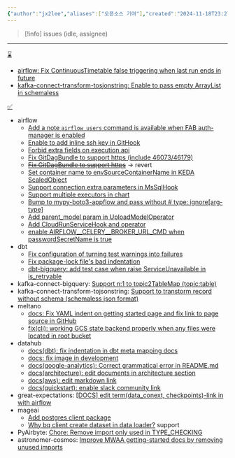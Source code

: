 ```yaml
---
{"author":"jx2lee","aliases":["오픈소스 기여"],"created":"2024-11-18T23:27:22.000+09:00","last-updated":"2024-06-23 22:17","tags":["opensource"],"comments":true,"dg-publish":true,"dg-home-link":false,"dg-show-local-graph":false,"dg-show-backlinks":false,"dg-show-toc":false,"dg-show-inline-title":false,"dg-show-file-tree":false,"dg-enable-search":true,"dg-link-preview":true,"dg-show-tags":false,"dg-pass-frontmatter":false,"permalink":"/opensource-contributions/","dgEnableSearch":true,"dgLinkPreview":true,"dgPassFrontmatter":true,"noteIcon":""}
---
```



> [!info] issues (idle, assignee)[ ](https://github.com/issues?q=is%3Aopen+is%3Aissue+assignee%3Ajx2lee+archived%3Afalse+-org%3Ajx2lee+)

---

[⌛️](https://github.com/pulls?q=is%3Aopen+is%3Apr+author%3Ajx2lee+archived%3Afalse+-org%3Ajx2lee+)
- [airflow: Fix ContinuousTimetable false triggering when last run ends in future](https://github.com/apache/airflow/pull/45175)
- [kafka-connect-transform-tosjonstring: Enable to pass empty ArrayList in schemaless](https://github.com/an0r0c/kafka-connect-transform-tojsonstring/pull/20)

[✅](https://github.com/pulls?q=is%3Apr+author%3Ajx2lee+archived%3Afalse+-org%3Ajx2lee+is%3Amerged)
- airflow
    - [Add a note `airflow users` command is available when FAB auth-manager is enabled](https://github.com/apache/airflow/pull/46862)
    - [Enable to add inline ssh key in GitHook](https://github.com/apache/airflow/pull/46181)
    - [Forbid extra fields on execution api](https://github.com/apache/airflow/pull/44986)
    - [Fix GitDagBundle to support https (include 46073/46179)](https://github.com/apache/airflow/pull/46226)
    - ~~[Fix GitDagBundle to support https](https://github.com/apache/airflow/pull/46073)~~ -> revert
    - [Set container name to envSourceContainerName in KEDA ScaledObject](https://github.com/apache/airflow/pull/44963)
    - [Support connection extra parameters in MsSqlHook](https://github.com/apache/airflow/pull/44310)
    - [Support multiple executors in chart](https://github.com/apache/airflow/pull/43606)
    - [Bump to mypy-boto3-appflow and pass without # type: ignore[arg-type]](https://github.com/apache/airflow/pull/44115)
    - [Add parent_model param in UploadModelOperator](https://github.com/apache/airflow/pull/42091)
    - [Add CloudRunServiceHook and operator](https://github.com/apache/airflow/pull/40008)
    - [enable AIRFLOW\__CELERY__BROKER_URL_CMD when passwordSecretName is true](https://github.com/apache/airflow/pull/40270)
- dbt
    - [Fix configuration of turning test warnings into failures](https://github.com/dbt-labs/dbt-core/pull/9347)
    - [Fix package-lock file's bad indentation](https://github.com/dbt-labs/dbt-core/pull/9341)
    - [dbt-bigquery: add test case when raise ServiceUnavailable in is_retryable](https://github.com/dbt-labs/dbt-bigquery/pull/1224)
- kafka-connect-bigquery: [Support n:1 to topic2TableMap (topic:table)](https://github.com/confluentinc/kafka-connect-bigquery/pull/361)
- kafka-connect-transform-tojsonstring: [Support to transtorm record without schema (schemaless json format)](https://github.com/an0r0c/kafka-connect-transform-tojsonstring/pull/18)
- meltano
    - [docs: Fix YAML indent on getting started page and fix link to page source in GitHub](https://github.com/meltano/meltano/pull/7187)
    - [fix(cli): working GCS state backend properly when any files were located in root bucket](https://github.com/meltano/meltano/pull/8648)
- datahub
    - [docs(dbt): fix indentation in dbt meta mapping docs](https://github.com/datahub-project/datahub/pull/7045)
    - [docs: fix image in development](https://github.com/datahub-project/datahub/pull/7637)
    - [docs(google-analytics): Correct grammatical error in README.md](https://github.com/datahub-project/datahub/pull/6870)
    - [docs(architecture): edit documents in architecture section](https://github.com/datahub-project/datahub/pull/6798)
    - [docs(aws): edit markdown link](https://github.com/datahub-project/datahub/pull/6706)
    - [docs(quickstart): enable slack community link](https://github.com/datahub-project/datahub/pull/6209)
- great-expectations: [[DOCS] edit term(data_conext, checkpoints)-link in with airflow](https://github.com/great-expectations/great_expectations/pull/6646)
- mageai
    - [Add postgres client package](https://github.com/mage-ai/mage-ai/pull/5486)
    - [Why bq client create dataset in data loader?](https://github.com/mage-ai/mage-ai/issues/5197) support
- PyAirbyte: [Chore: Remove import only used in TYPE_CHECKING](https://github.com/airbytehq/PyAirbyte/pull/421)
- astronomer-cosmos: [Improve MWAA getting-started docs by removing unused imports](https://github.com/astronomer/astronomer-cosmos/pull/1562)